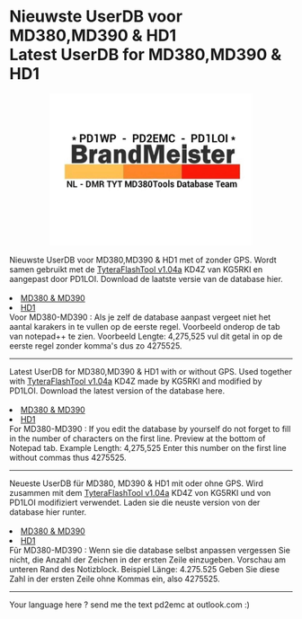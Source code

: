 # Nieuwste UserDB voor MD380,MD390 & HD1 </br> Latest UserDB for MD380,MD390 & HD1 
<p align="center">
<img src="BM-Logo.jpg" width="360">
</p>
Nieuwste UserDB voor MD380,MD390 & HD1 met of zonder GPS. Wordt samen gebruikt met de <a href="https://github.com/PD1LOI/MD380tools/blob/master/TyteraFlashToolv1.04a-KD4Z.rar">TyteraFlashTool v1.04a</a> KD4Z van KG5RKI en aangepast door PD1LOI. Download de laatste versie van de database hier. 
</br></br>
<li>
<a href="https://github.com/PD1LOI/MD380tools/raw/master/user.bin">MD380 & MD390</a>
</li><li>
<a href="https://github.com/PD1LOI/MD380tools/raw/master/userhd.csv">HD1</a>
</li>
Voor MD380-MD390 : Als je zelf de database aanpast vergeet niet het aantal karakers in te vullen op de eerste regel. Voorbeeld onderop de tab van notepad++ te zien. Voorbeeld Lengte: 4,275,525 vul dit getal in op de eerste regel zonder komma's dus zo 4275525.
<hr>
Latest UserDB for MD380,MD390 & HD1 with or without GPS. Used together with <a href="https://github.com/PD1LOI/MD380tools/blob/master/TyteraFlashToolv1.04a-KD4Z.rar">TyteraFlashTool v1.04a</a> KD4Z made by KG5RKI and modified by PD1LOI. Download the latest version of the database here.
</br></br>
<li>
<a href="https://github.com/PD1LOI/MD380tools/raw/master/user.bin">MD380 & MD390</a>
</li><li>
<a href="https://github.com/PD1LOI/MD380tools/raw/master/userhd.csv">HD1</a>
</li>
For MD380-MD390 : If you edit the database by yourself do not forget to fill in the number of characters on the first line. Preview at the bottom of Notepad tab. Example Length: 4,275,525 Enter this number on the first line without commas thus 4275525.
<hr>
Neueste UserDB für MD380, MD390 & HD1 mit oder ohne GPS. Wird zusammen mit dem <a href="https://github.com/PD1LOI/MD380tools/blob/master/TyteraFlashToolv1.04a-KD4Z.rar">TyteraFlashTool v1.04a</a> KD4Z von KG5RKI und von PD1LOI modifiziert verwendet. Laden sie die neuste version von der database hier runter.
</br></br><li>
<a href="https://github.com/PD1LOI/MD380tools/raw/master/user.bin">MD380 & MD390</a>
</li><li>
<a href="https://github.com/PD1LOI/MD380tools/raw/master/userhd.csv">HD1</a>
</li>
Fũr MD380-MD390 : Wenn sie die database selbst anpassen vergessen Sie nicht, die Anzahl der Zeichen in der ersten Zeile einzugeben. Vorschau am unteren Rand des Notizblock. Beispiel Länge: 4.275.525 Geben Sie diese Zahl in der ersten Zeile ohne Kommas ein, also 4275525.
<hr>
Your language here ? send me the text pd2emc at outlook.com :)

